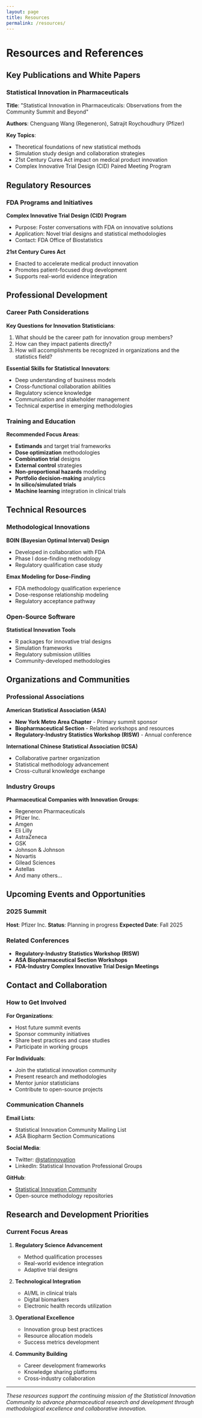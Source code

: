 ```yaml
---
layout: page
title: Resources
permalink: /resources/
---
```


# Resources and References

## Key Publications and White Papers

### Statistical Innovation in Pharmaceuticals
**Title**: "Statistical Innovation in Pharmaceuticals: Observations from the Community Summit and Beyond"

**Authors**: Chenguang Wang (Regeneron), Satrajit Roychoudhury (Pfizer)

**Key Topics**:
- Theoretical foundations of new statistical methods
- Simulation study design and collaboration strategies
- 21st Century Cures Act impact on medical product innovation
- Complex Innovative Trial Design (CID) Paired Meeting Program

## Regulatory Resources

### FDA Programs and Initiatives

**Complex Innovative Trial Design (CID) Program**
- Purpose: Foster conversations with FDA on innovative solutions
- Application: Novel trial designs and statistical methodologies
- Contact: FDA Office of Biostatistics

**21st Century Cures Act**
- Enacted to accelerate medical product innovation
- Promotes patient-focused drug development
- Supports real-world evidence integration

## Professional Development

### Career Path Considerations

**Key Questions for Innovation Statisticians**:
1. What should be the career path for innovation group members?
2. How can they impact patients directly?
3. How will accomplishments be recognized in organizations and the statistics field?

**Essential Skills for Statistical Innovators**:
- Deep understanding of business models
- Cross-functional collaboration abilities
- Regulatory science knowledge
- Communication and stakeholder management
- Technical expertise in emerging methodologies

### Training and Education

**Recommended Focus Areas**:
- **Estimands** and target trial frameworks
- **Dose optimization** methodologies
- **Combination trial** designs
- **External control** strategies
- **Non-proportional hazards** modeling
- **Portfolio decision-making** analytics
- **In silico/simulated trials**
- **Machine learning** integration in clinical trials

## Technical Resources

### Methodological Innovations

**BOIN (Bayesian Optimal Interval) Design**
- Developed in collaboration with FDA
- Phase I dose-finding methodology
- Regulatory qualification case study

**Emax Modeling for Dose-Finding**
- FDA methodology qualification experience
- Dose-response relationship modeling
- Regulatory acceptance pathway

### Open-Source Software

**Statistical Innovation Tools**
- R packages for innovative trial designs
- Simulation frameworks
- Regulatory submission utilities
- Community-developed methodologies

## Organizations and Communities

### Professional Associations

**American Statistical Association (ASA)**
- **New York Metro Area Chapter** - Primary summit sponsor
- **Biopharmaceutical Section** - Related workshops and resources
- **Regulatory-Industry Statistics Workshop (RISW)** - Annual conference

**International Chinese Statistical Association (ICSA)**
- Collaborative partner organization
- Statistical methodology advancement
- Cross-cultural knowledge exchange

### Industry Groups

**Pharmaceutical Companies with Innovation Groups**:
- Regeneron Pharmaceuticals
- Pfizer Inc.
- Amgen
- Eli Lilly
- AstraZeneca
- GSK
- Johnson & Johnson
- Novartis
- Gilead Sciences
- Astellas
- And many others...

## Upcoming Events and Opportunities

### 2025 Summit
**Host**: Pfizer Inc.
**Status**: Planning in progress
**Expected Date**: Fall 2025

### Related Conferences
- **Regulatory-Industry Statistics Workshop (RISW)**
- **ASA Biopharmaceutical Section Workshops**
- **FDA-Industry Complex Innovative Trial Design Meetings**

## Contact and Collaboration

### How to Get Involved

**For Organizations**:
- Host future summit events
- Sponsor community initiatives
- Share best practices and case studies
- Participate in working groups

**For Individuals**:
- Join the statistical innovation community
- Present research and methodologies
- Mentor junior statisticians
- Contribute to open-source projects

### Communication Channels

**Email Lists**:
- Statistical Innovation Community Mailing List
- ASA Biopharm Section Communications

**Social Media**:
- Twitter: [@statinnovation](https://twitter.com/statinnovation)
- LinkedIn: Statistical Innovation Professional Groups

**GitHub**:
- [Statistical Innovation Community](https://github.com/chenguang-wang/statistical-innovation-summit)
- Open-source methodology repositories

## Research and Development Priorities

### Current Focus Areas

1. **Regulatory Science Advancement**
   - Method qualification processes
   - Real-world evidence integration
   - Adaptive trial designs

2. **Technological Integration**
   - AI/ML in clinical trials
   - Digital biomarkers
   - Electronic health records utilization

3. **Operational Excellence**
   - Innovation group best practices
   - Resource allocation models
   - Success metrics development

4. **Community Building**
   - Career development frameworks
   - Knowledge sharing platforms
   - Cross-industry collaboration

---

*These resources support the continuing mission of the Statistical Innovation Community to advance pharmaceutical research and development through methodological excellence and collaborative innovation.*
